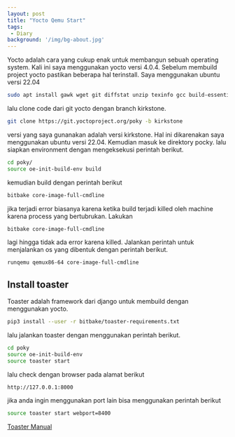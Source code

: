 ```yaml
---
layout: post
title: "Yocto Qemu Start"
tags:
 - Diary
background: '/img/bg-about.jpg'
---
```

Yocto adalah cara yang cukup enak untuk membangun sebuah operating system. Kali ini saya menggunakan yocto versi 4.0.4. Sebelum membuild project yocto pastikan beberapa hal terinstall. Saya menggunakan ubuntu versi 22.04

```bash
sudo apt install gawk wget git diffstat unzip texinfo gcc build-essential chrpath socat cpio python3 python3-pip python3-pexpect xz-utils debianutils iputils-ping python3-git python3-jinja2 libegl1-mesa libsdl1.2-dev pylint3 xterm python3-subunit mesa-common-dev zstd liblz4-tool pylint
```
lalu clone code dari git yocto dengan branch kirkstone.

```bash
git clone https://git.yoctoproject.org/poky -b kirkstone
```
versi yang saya gunanakan adalah versi kirkstone. Hal ini dikarenakan saya menggunakan ubuntu versi 22.04. Kemudian masuk ke direktory pocky. lalu siapkan environment dengan mengeksekusi perintah berikut.

```bash
cd poky/
source oe-init-build-env build
```
kemudian build dengan perintah berikut

```bash
bitbake core-image-full-cmdline
```
jika terjadi error biasanya karena ketika build terjadi killed oleh machine karena process yang bertubrukan. Lakukan 
```bash
bitbake core-image-full-cmdline
```
lagi hingga tidak ada error karena killed. Jalankan perintah untuk menjalankan os yang dibentuk dengan perintah berikut. 
```bash
runqemu qemux86-64 core-image-full-cmdline
```

## Install toaster 

Toaster adalah framework dari django untuk membuild dengan menggunakan yocto. 
```bash
pip3 install --user -r bitbake/toaster-requirements.txt
```
lalu jalankan toaster dengan menggunakan perintah berikut.
```bash
cd poky
source oe-init-build-env
source toaster start
```
lalu check dengan browser pada alamat berikut
```bash
http://127.0.0.1:8000
```
jika anda ingin menggunakan port lain bisa menggunakan perintah berikut
```bash
source toaster start webport=8400
```


[Toaster Manual](https://docs.yoctoproject.org/4.0.14/toaster-manual/intro.html)